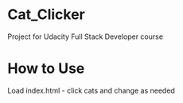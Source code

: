 # Cat_Clicker
Project for Udacity Full Stack Developer course

# How to Use
Load index.html - click cats and change as needed
